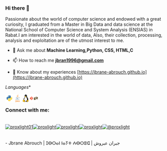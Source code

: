 ### Hi there 👋

Passionate about the world of computer science and endowed with a great curiosity, I graduated from a Master in Big Data and data science at the National School of Computer Science and System Analysis (ENSIAS) in Rabat.I am interested in the world of data, Also, their collection, processing, analysis and exploitation are of the utmost interest to me.

- 💬 Ask me about **Machine Learning,Python, CSS, HTML,C**

- 📫 How to reach me **jbran1996@gmail.com**

- 📄 Know about my experiences [https://jbrane-abrouch.github.io](https://jbrane-abrouch.github.io)


*Languages**
<br>


<img align="left" width="26px" src="https://raw.githubusercontent.com/github/explore/80688e429a7d4ef2fca1e82350fe8e3517d3494d/topics/python/python.png" />
<img align="left" width="26px" src="https://raw.githubusercontent.com/github/explore/80688e429a7d4ef2fca1e82350fe8e3517d3494d/topics/java/java.png" />

<img align="left" width="26px" src="https://raw.githubusercontent.com/github/explore/80688e429a7d4ef2fca1e82350fe8e3517d3494d/topics/linux/linux.png" />

<img align="left" width="26px" src="https://raw.githubusercontent.com/github/explore/80688e429a7d4ef2fca1e82350fe8e3517d3494d/topics/git/git.png" />

<br>
<h3 align="left">Connect with me:</h3>
<p align="left">

<br>
<a href="https://twitter.com/jbranAbrouch" target="blank"><img align="center" src="https://raw.githubusercontent.com/rahuldkjain/github-profile-readme-generator/master/src/images/icons/Social/twitter.svg" alt="proxlight01" height="30" width="40" /></a><a href="https://linkedin.com/in/jbrane-abrouch" target="blank"><img align="center" src="https://raw.githubusercontent.com/rahuldkjain/github-profile-readme-generator/master/src/images/icons/Social/linked-in-alt.svg" alt="proxlight" height="30" width="40" /></a><a href="https://stackoverflow.com/users/11068755/jbrane-abrouch" target="blank"><img align="center" src="https://raw.githubusercontent.com/rahuldkjain/github-profile-readme-generator/master/src/images/icons/Social/stack-overflow.svg" alt="proxlight" height="30" width="40" /></a><a href="https://fb.com/jbrane_abrouch" target="blank"><img align="center" src="https://raw.githubusercontent.com/rahuldkjain/github-profile-readme-generator/master/src/images/icons/Social/facebook.svg" alt="proxlight" height="30" width="40" /></a><a href="https://medium.com/@jbran1996" target="blank"><img align="center" src="https://raw.githubusercontent.com/rahuldkjain/github-profile-readme-generator/master/src/images/icons/Social/medium.svg" alt="@proxlight" height="30" width="40" /></a>

<br> 
<br>
<br>
  - Jbrane Abrouch | ⵊⴱⵔⴰⵏ ⵏⴰⵢⵜ ⵄⴱⵔⵓⵛ | جبران عبروش

</p>
